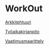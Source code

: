 # WorkOut

[Arkkitehtuuri](https://github.com/Muisku/ot_harjoitustyo/blob/master/dokumentaatio/arkkitehtuuri.md)

[Työaikakirjanpito](https://github.com/Muisku/ot_harjoitustyo/blob/master/dokumentaatio/ty%C3%B6aikakirjanpito.md)

[Vaatimusmaarittely](https://github.com/Muisku/ot_harjoitustyo/blob/master/dokumentaatio/vaatimusm%C3%A4%C3%A4rittely.md)
